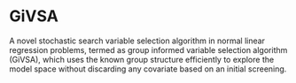 # GiVSA
A novel stochastic search variable selection algorithm in normal linear regression problems, termed as group informed variable selection algorithm (GiVSA), which uses the known group structure efficiently to explore the model space without discarding any covariate based on an initial screening.
